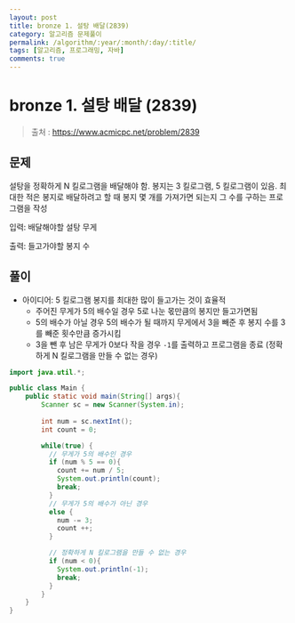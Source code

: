 ```yaml
---
layout: post
title: bronze 1. 설탕 배달(2839)
category: 알고리즘 문제풀이
permalink: /algorithm/:year/:month/:day/:title/
tags: [알고리즘, 프로그래밍, 자바]
comments: true
---
```

# bronze 1. 설탕 배달 (2839)
> 출처 : https://www.acmicpc.net/problem/2839

## 문제
설탕을 정확하게 N 킬로그램을 배달해야 함. 봉지는 3 킬로그램, 5 킬로그램이 있음. 최대한 적은 봉지로 배달하려고 할 때 봉지 몇 개를 가져가면 되는지 그 수를 구하는 프로그램을 작성 

입력: 배달해야할 설탕 무게

출력: 들고가야할 봉지 수

## 풀이

- 아이디어: 5 킬로그램 봉지를 최대한 많이 들고가는 것이 효율적
  - 주어진 무게가 5의 배수일 경우 5로 나눈 몫만큼의 봉지만 들고가면됨
  - 5의 배수가 아닐 경우 5의 배수가 될 때까지 무게에서 3을 빼준 후 봉지 수를 3를 빼준 횟수만큼 증가시킴
  - 3을 뺀 후 남은 무게가 0보다 작을 경우 `-1`를 출력하고 프로그램을 종료 (정확하게 N 킬로그램을 만들 수 없는 경우)


```java
import java.util.*;

public class Main {
    public static void main(String[] args){
        Scanner sc = new Scanner(System.in);
        
        int num = sc.nextInt();
        int count = 0;

        while(true) {
          // 무게가 5의 배수인 경우
          if (num % 5 == 0){
            count += num / 5;
            System.out.println(count);
            break;
          }
          // 무게가 5의 배수가 아닌 경우
          else {
            num -= 3;
            count ++;
          }

          // 정확하게 N 킬로그램을 만들 수 없는 경우
          if (num < 0){
            System.out.println(-1);
            break;
          }
        } 
    }
}
```

